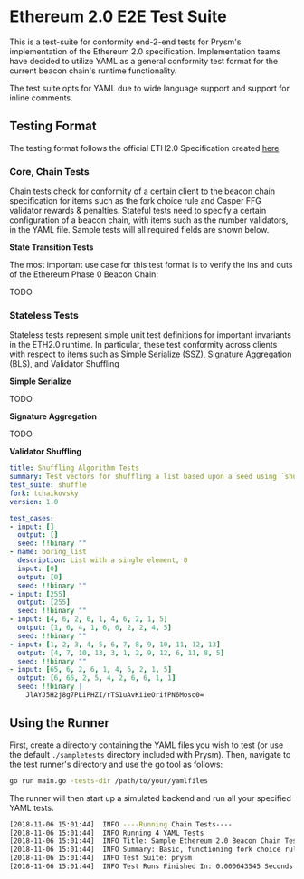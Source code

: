 # Ethereum 2.0 E2E Test Suite

This is a test-suite for conformity end-2-end tests for Prysm's implementation of the Ethereum 2.0 specification. Implementation teams have decided to utilize YAML as a general conformity test format for the current beacon chain's runtime functionality.

The test suite opts for YAML due to wide language support and support for inline comments.

## Testing Format

The testing format follows the official ETH2.0 Specification created [here](https://github.com/ethereum/eth2.0-specs/blob/master/specs/test-format.md)

### Core, Chain Tests

Chain tests check for conformity of a certain client to the beacon chain specification for items such as the fork choice rule and Casper FFG validator rewards & penalties. Stateful tests need to specify a certain configuration of a beacon chain, with items such as the number validators, in the YAML file. Sample tests will all required fields are shown below.

**State Transition Tests**

The most important use case for this test format is to verify the ins and outs of the Ethereum Phase 0 Beacon Chain:

TODO


### Stateless Tests

Stateless tests represent simple unit test definitions for important invariants in the ETH2.0 runtime. In particular, these test conformity across clients with respect to items such as Simple Serialize (SSZ), Signature Aggregation (BLS), and Validator Shuffling

**Simple Serialize**

TODO

**Signature Aggregation**

TODO

**Validator Shuffling**

```yaml
title: Shuffling Algorithm Tests
summary: Test vectors for shuffling a list based upon a seed using `shuffle`
test_suite: shuffle
fork: tchaikovsky
version: 1.0

test_cases:
- input: []
  output: []
  seed: !!binary ""
- name: boring_list
  description: List with a single element, 0
  input: [0]
  output: [0]
  seed: !!binary ""
- input: [255]
  output: [255]
  seed: !!binary ""
- input: [4, 6, 2, 6, 1, 4, 6, 2, 1, 5]
  output: [1, 6, 4, 1, 6, 6, 2, 2, 4, 5]
  seed: !!binary ""
- input: [1, 2, 3, 4, 5, 6, 7, 8, 9, 10, 11, 12, 13]
  output: [4, 7, 10, 13, 3, 1, 2, 9, 12, 6, 11, 8, 5]
  seed: !!binary ""
- input: [65, 6, 2, 6, 1, 4, 6, 2, 1, 5]
  output: [6, 65, 2, 5, 4, 2, 6, 6, 1, 1]
  seed: !!binary |
    JlAYJ5H2j8g7PLiPHZI/rTS1uAvKiieOrifPN6Moso0=
```

## Using the Runner

First, create a directory containing the YAML files you wish to test (or use the default `./sampletests` directory included with Prysm). Then, navigate to the test runner's directory and use the go tool as follows:

```bash
go run main.go -tests-dir /path/to/your/yamlfiles
```

The runner will then start up a simulated backend and run all your specified YAML tests.

```bash
[2018-11-06 15:01:44]  INFO ----Running Chain Tests----
[2018-11-06 15:01:44]  INFO Running 4 YAML Tests
[2018-11-06 15:01:44]  INFO Title: Sample Ethereum 2.0 Beacon Chain Test
[2018-11-06 15:01:44]  INFO Summary: Basic, functioning fork choice rule for Ethereum 2.0
[2018-11-06 15:01:44]  INFO Test Suite: prysm
[2018-11-06 15:01:44]  INFO Test Runs Finished In: 0.000643545 Seconds
```
